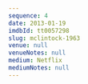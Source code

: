```yaml
---
sequence: 4
date: 2013-01-19
imdbId: tt0057298
slug: mclintock-1963
venue: null
venueNotes: null
medium: Netflix
mediumNotes: null
---
```



